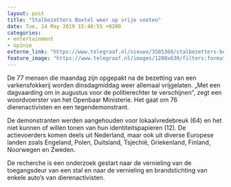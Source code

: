 ```yaml
---
layout: post
title: "Stalbezetters Boxtel weer op vrije voeten"
date: Tue, 14 May 2019 15:48:55 +0200
categories: 
- entertainment 
- opinie 
externe_link: "https://www.telegraaf.nl/nieuws/3585368/stalbezetters-boxtel-weer-op-vrije-voeten"
feature_image: "https://www.telegraaf.nl/images/1200x630/filters:format(jpeg):quality(80)/cdn-kiosk-api.telegraaf.nl/28aac8ea-764f-11e9-9ace-02d2fb1aa1d7.jpg"
---
```


<p class="intro">De 77 mensen die maandag zijn opgepakt na de bezetting van een varkensfokkerij worden dinsdagmiddag weer allemaal vrijgelaten. „Met een dagvaarding om in augustus voor de politierechter te verschijnen”, zegt een woordvoerster van het Openbaar Ministerie. Het gaat om 76 dierenactivisten en een tegendemonstrant.</p> <p>De demonstranten werden aangehouden voor lokaalvredebreuk (64) en het niet kunnen of willen tonen van hun identiteitspapieren (12). De actievoerders komen deels uit Nederland, maar ook uit diverse Europese landen zoals Engeland, Polen, Duitsland, Tsjechië, Griekenland, Finland, Noorwegen en Zweden.</p><p>De recherche is een onderzoek gestart naar de vernieling van de toegangsdeur van een stal en naar de vernieling en brandstichting van enkele auto’s van dierenactivisten.</p>
